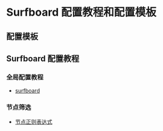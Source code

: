 # Surfboard 配置教程和配置模板

## 配置模板

## Surfboard 配置教程

### 全局配置教程
- [surfboard](https://getsurfboard.com/)

### 节点筛选
- [节点正则表达式](https://github.com/LaolunsiG/XiaoE_PCR/blob/main/Config_File/%E8%8A%82%E7%82%B9%E7%9A%84%E6%AD%A3%E5%88%99%E8%A1%A8%E8%BE%BE%E5%BC%8F.md)